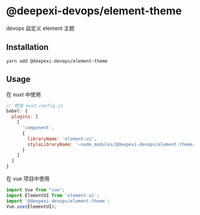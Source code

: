 # @deepexi-devops/element-theme
devops 自定义 element 主题

## Installation
```shell
yarn add @deepexi-devops/element-theme
```

## Usage

在 nuxt 中使用
```javascript
// 修改 nuxt.config.js
babel: {
  plugins: [
    [
      'component',
      {
        libraryName: 'element-ui',
        styleLibraryName: '~node_modules/@deepexi-devops/element-theme/lib'
      }
    ]
  ]
}
```
在 vue 项目中使用
```javascript
import Vue from "vue";
import ElementUI from 'element-ui';
import '@deepexi-devops/element-theme';
Vue.use(ElementUI);
```